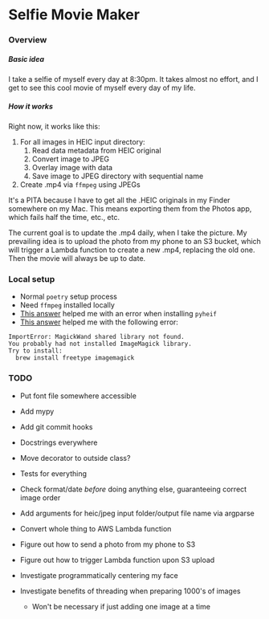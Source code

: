 # Selfie Movie Maker

### Overview

##### Basic idea

I take a selfie of myself every day at 8:30pm. It takes almost no effort, and I get to see this cool movie of myself every day of my life.

##### How it works

Right now, it works like this:

1. For all images in HEIC input directory:
   1. Read data metadata from HEIC original
   2. Convert image to JPEG
   3. Overlay image with data
   4. Save image to JPEG directory with sequential name
2. Create .mp4 via `ffmpeg` using JPEGs

It's a PITA because I have to get all the .HEIC
originals in my Finder somewhere on my Mac. This means exporting them from the Photos app, which fails half the time, etc., etc.

The current goal is to update the .mp4 daily, when I take the picture. My prevailing idea is to upload the photo from my phone to an S3 bucket, which will trigger a Lambda function to create a new .mp4, replacing the old one. Then the movie will always be up to date.

### Local setup

- Normal `poetry` setup process
- Need `ffmpeg` installed locally
- [This answer](https://stackoverflow.com/a/67076373/3801865) helped me with an error when installing `pyheif`
- [This answer](https://stackoverflow.com/a/41772062/3801865) helped me with the following error:

```
ImportError: MagickWand shared library not found.
You probably had not installed ImageMagick library.
Try to install:
  brew install freetype imagemagick
```

### TODO

- Put font file somewhere accessible
- Add mypy
- Add git commit hooks
- Docstrings everywhere
- Move decorator to outside class?
- Tests for everything

- Check format/date _before_ doing anything else, guaranteeing correct image order
- Add arguments for heic/jpeg input folder/output file name via argparse
- Convert whole thing to AWS Lambda function
- Figure out how to send a photo from my phone to S3
- Figure out how to trigger Lambda function upon S3 upload
- Investigate programmatically centering my face
- Investigate benefits of threading when preparing 1000's of images
  - Won't be necessary if just adding one image at a time
